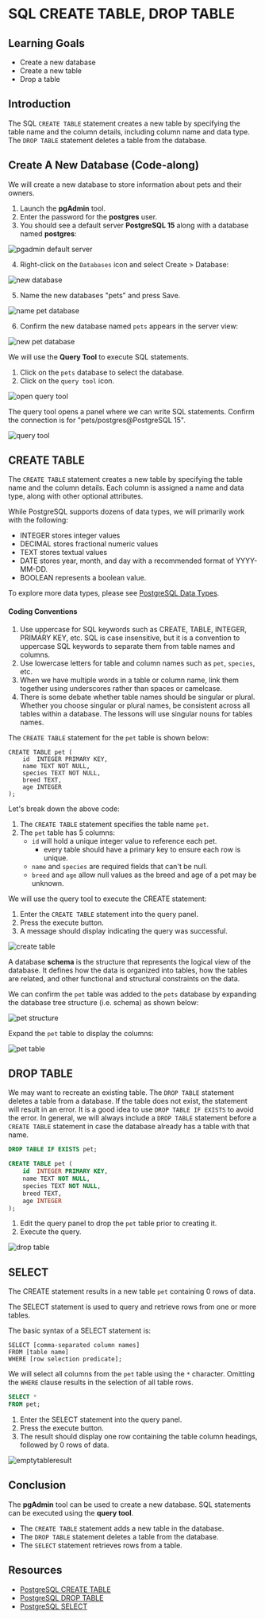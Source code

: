 # SQL CREATE TABLE, DROP TABLE

## Learning Goals

- Create a new database
- Create a new table
- Drop a table

## Introduction

The SQL `CREATE TABLE` statement creates a new table
by specifying the table name and the column details, including
column name and data type.    The `DROP TABLE` statement deletes a table
from the database.

## Create A New Database (Code-along)

We will create a new database to store information about pets and their owners.

1. Launch the **pgAdmin** tool.
2. Enter the password for the **postgres** user.
3. You should see a default server **PostgreSQL 15** along with a database named **postgres**:

![pgadmin default server](https://curriculum-content.s3.amazonaws.com/6002/sql-create-statement/pgadmin.png)

4. Right-click on the `Databases` icon and select Create > Database:

![new database](https://curriculum-content.s3.amazonaws.com/6002/sql-create-statement/newdb.png)

5. Name the new databases "pets" and press Save.

![name pet database](https://curriculum-content.s3.amazonaws.com/6002/sql-create-statement/namepetsdb.png)

6. Confirm the new database named `pets` appears in the server view:

![new pet database](https://curriculum-content.s3.amazonaws.com/6002/sql-create-statement/newpetdb.png)


We will use the **Query Tool** to execute SQL statements.

1. Click on the `pets` database to select the database.
2. Click on the `query tool` icon.

![open query tool](https://curriculum-content.s3.amazonaws.com/6002/sql-create-statement/openquerytool.png)

The query tool opens a panel where we can write SQL statements.
Confirm the connection is for  "pets/postgres@PostgreSQL 15".

![query tool](https://curriculum-content.s3.amazonaws.com/6002/sql-create-statement/querytool.png)



## CREATE TABLE

The `CREATE TABLE` statement creates a new table
by specifying the table name and the column details.
Each column is assigned a name and data type, along with other optional attributes.

While PostgreSQL supports dozens of data types, we will primarily work with the following:

- INTEGER stores integer values
- DECIMAL stores fractional numeric values
- TEXT stores textual values
- DATE stores year, month, and day with a recommended format of YYYY-MM-DD.
- BOOLEAN represents a boolean value.

To explore more data types, please see [PostgreSQL Data Types](https://www.postgresql.org/docs/current/datatype.html).

#### Coding Conventions

1. Use uppercase for SQL keywords such as CREATE, TABLE, INTEGER, PRIMARY KEY, etc.
   SQL is case insensitive, but it is a convention
   to uppercase SQL keywords to separate them from table names and columns.
2. Use lowercase letters for table and column names such as `pet`, `species`, etc.
3. When we have multiple words in a table or column name,
   link them together using underscores rather than spaces or camelcase.
4. There is some debate whether table names should be singular or plural.
   Whether you choose singular or plural names, be consistent across all tables
   within a database. The lessons will use singular nouns for tables names.

The `CREATE TABLE` statement for the `pet` table is shown below:

```code
CREATE TABLE pet (
	id  INTEGER PRIMARY KEY,
	name TEXT NOT NULL,
	species TEXT NOT NULL,
	breed TEXT,
	age INTEGER
);
```

Let's break down the above code:

1. The `CREATE TABLE` statement specifies the table name `pet`.
2. The `pet` table has 5 columns:
    - `id` will hold a unique integer value to reference each pet.
        - every table should have a primary key to ensure each row is unique.
    - `name` and `species` are required fields that can't be null.
    - `breed` and `age` allow null values as the breed and age of a pet may be unknown.

We will use the query tool to execute the CREATE statement:

1. Enter the `CREATE TABLE` statement into the query panel.
2. Press the execute button.
3. A message should display indicating the query was successful.

![create table](https://curriculum-content.s3.amazonaws.com/6002/sql-create-statement/createtable.png)

A database **schema** is the structure that represents the logical view
of the database. It defines how the data is organized into tables,
how the tables are related, and other functional and structural
constraints on the data.

We can confirm the `pet` table was added to the `pets` database
by expanding the database tree structure (i.e. schema) as shown below:

![pet structure](https://curriculum-content.s3.amazonaws.com/6002/sql-create-statement/confirmnewtable.png
)

Expand the `pet` table to display the columns:

![pet table](https://curriculum-content.s3.amazonaws.com/6002/sql-create-statement/pettablecolumns.png)


## DROP TABLE

We may want to recreate an existing table.  The `DROP TABLE` statement deletes
a table from a database.  If the table does not exist, the statement will
result in an error.  It is a good idea to use `DROP TABLE IF EXISTS`
to avoid the error.  In general, we will always include a `DROP TABLE`
statement before a `CREATE TABLE` statement in case the database already
has a table with that name.



```sql
DROP TABLE IF EXISTS pet;

CREATE TABLE pet (
	id  INTEGER PRIMARY KEY,
	name TEXT NOT NULL,
	species TEXT NOT NULL,
	breed TEXT,
	age INTEGER
);
```

1. Edit the query panel to drop the `pet` table prior to creating it.
2. Execute the query.

![drop table](https://curriculum-content.s3.amazonaws.com/6002/sql-create-statement/droptable.png)





## SELECT

The CREATE statement results in a new table `pet` containing 0 rows of data.

The SELECT statement is used to query and retrieve rows from one or more tables.

The basic syntax of a SELECT statement is:

```code
SELECT [comma-separated column names] 
FROM [table name]
WHERE [row selection predicate];
```

We will select all columns from the `pet` table using the `*` character.
Omitting the `WHERE` clause results in the selection of all table rows.

```sql
SELECT *
FROM pet;
```

1. Enter the SELECT statement into the query panel.
2. Press the execute button.
3. The result should display one row containing the table column headings, followed by 0 rows of data.

![emptytableresult](https://curriculum-content.s3.amazonaws.com/6002/sql-create-statement/selectstarpet.png)


## Conclusion

The **pgAdmin** tool can be used to create a new database.
SQL statements can be executed using the **query tool**.

- The `CREATE TABLE` statement adds a new table in the database.
- The `DROP TABLE` statement deletes a table from the database.
- The `SELECT` statement retrieves rows from a table.

## Resources

- [PostgreSQL CREATE TABLE](https://www.postgresql.org/docs/current/sql-createtable.html)
- [PostgreSQL DROP TABLE](https://www.postgresql.org/docs/current/sql-droptable.html)
- [PostgreSQL SELECT](https://www.postgresql.org/docs/current/sql-select.html)   